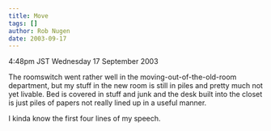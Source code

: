```yaml
---
title: Move
tags: []
author: Rob Nugen
date: 2003-09-17
---
```


<p class=date>4:48pm JST Wednesday 17 September 2003</p>

<p>The roomswitch went rather well in the moving-out-of-the-old-room
department, but my stuff in the new room is still in piles and pretty
much not yet livable.  Bed is covered in stuff and junk and the desk
built into the closet is just piles of papers not really lined up in a
useful manner.</p>

<p>I kinda know the first four lines of my speech.</p>
